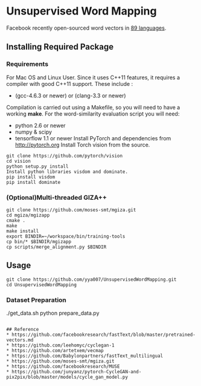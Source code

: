# Unsupervised Word Mapping
Facebook recently open-sourced word vectors in [89 languages](https://github.com/facebookresearch/fastText/blob/master/pretrained-vectors.md).

## Installing Required Package

### Requirements

For Mac OS and Linux User.
Since it uses C++11 features, it requires a compiler with good C++11 support.
These include :

* (gcc-4.6.3 or newer) or (clang-3.3 or newer)

Compilation is carried out using a Makefile, so you will need to have a working **make**.
For the word-similarity evaluation script you will need:

* python 2.6 or newer
* numpy & scipy
* tensorflow 1.1 or newer
Install PyTorch and dependencies from http://pytorch.org
Install Torch vision from the source.
```
git clone https://github.com/pytorch/vision
cd vision
python setup.py install
Install python libraries visdom and dominate.
pip install visdom
pip install dominate
```

### (Optional)Multi-threaded GIZA++

```
git clone https://github.com/moses-smt/mgiza.git
cd mgiza/mgizapp
cmake .
make
make install
export BINDIR=~/workspace/bin/training-tools
cp bin/* $BINDIR/mgizapp
cp scripts/merge_alignment.py $BINDIR
```


## Usage
```
git clone https://github.com/yya007/UnsupervisedWordMapping.git
cd UnsupervisedWordMapping
```
### Dataset Preparation
./get_data.sh
python prepare_data.py
```

## Reference
* https://github.com/facebookresearch/fastText/blob/master/pretrained-vectors.md
* https://github.com/leehomyc/cyclegan-1
* https://github.com/artetxem/vecmap
* https://github.com/Babylonpartners/fastText_multilingual
* https://github.com/moses-smt/mgiza.git
* https://github.com/facebookresearch/MUSE
* https://github.com/junyanz/pytorch-CycleGAN-and-pix2pix/blob/master/models/cycle_gan_model.py

